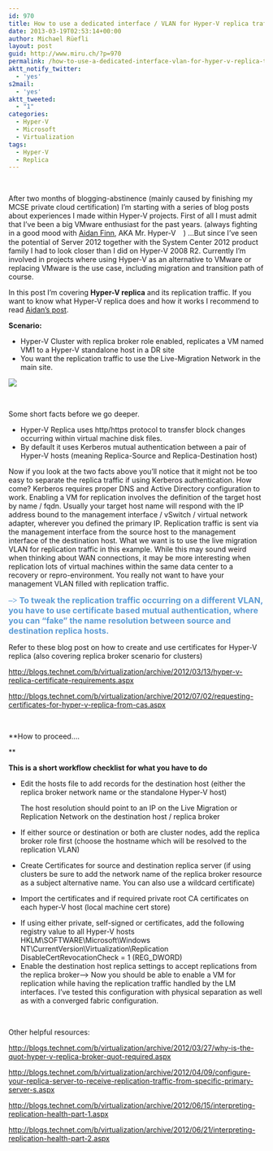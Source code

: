 ```yaml
---
id: 970
title: How to use a dedicated interface / VLAN for Hyper-V replica traffic
date: 2013-03-19T02:53:14+00:00
author: Michael Rüefli
layout: post
guid: http://www.miru.ch/?p=970
permalink: /how-to-use-a-dedicated-interface-vlan-for-hyper-v-replica-traffic/
aktt_notify_twitter:
  - 'yes'
s2mail:
  - 'yes'
aktt_tweeted:
  - "1"
categories:
  - Hyper-V
  - Microsoft
  - Virtualization
tags:
  - Hyper-V
  - Replica
---
```

&nbsp;

After two months of blogging-abstinence (mainly caused by finishing my MCSE private cloud certification) I&#8217;m starting with a series of blog posts about experiences I made within Hyper-V projects. First of all I must admit that I&#8217;ve been a big VMware enthusiast for the past years. (always fighting in a good mood with [Aidan Finn](http://www.aidanfinn.com/), AKA Mr. Hyper-V <span style="font-family: Wingdings;">🙂</span>) …But since I&#8217;ve seen the potential of Server 2012 together with the System Center 2012 product family I had to look closer than I did on Hyper-V 2008 R2. Currently I&#8217;m involved in projects where using Hyper-V as an alternative to VMware or replacing VMware is the use case, including migration and transition path of course.

In this post I&#8217;m covering **Hyper-V replica** and its replication traffic. If you want to know what Hyper-V replica does and how it works I recommend to read [Aidan&#8217;s post](http://www.aidanfinn.com/?p=12147).

**Scenario:**

  * Hyper-V Cluster with replica broker role enabled, replicates a VM named VM1 to a Hyper-V standalone host in a DR site
  * You want the replication traffic to use the Live-Migration Network in the main site.

![](http://www.miru.ch/wp-content/uploads/2013/03/032213_0615_Howtouseade1.jpg)

&nbsp;

Some short facts before we go deeper.

  * Hyper-V Replica uses http/https protocol to transfer block changes occurring within virtual machine disk files.
  * By default it uses Kerberos mutual authentication between a pair of Hyper-V hosts (meaning Replica-Source and Replica-Destination host)

Now if you look at the two facts above you&#8217;ll notice that it might not be too easy to separate the replica traffic if using Kerberos authentication. How come? Kerberos requires proper DNS and Active Directory configuration to work. Enabling a VM for replication involves the definition of the target host by name / fqdn. Usually your target host name will respond with the IP address bound to the management interface / vSwitch / virtual network adapter, wherever you defined the primary IP. Replication traffic is sent via the management interface from the source host to the management interface of the destination host. What we want is to use the live migration VLAN for replication traffic in this example. While this may sound weird when thinking about WAN connections, it may be more interesting when replication lots of virtual machines within the same data center to a recovery or repro-environment. You really not want to have your management VLAN filled with replication traffic.

<span style="color: #5b9bd5; font-size: 12pt;"><strong><span style="font-family: Wingdings;">&#8211;> </span>To tweak the replication traffic occurring on a different VLAN, you have to use certificate based mutual authentication, where you can &#8220;fake&#8221; the name resolution between source and destination replica hosts.<br /> </strong></span>

Refer to these blog post on how to create and use certificates for Hyper-V replica (also covering replica broker scenario for clusters)

<http://blogs.technet.com/b/virtualization/archive/2012/03/13/hyper-v-replica-certificate-requirements.aspx>

<http://blogs.technet.com/b/virtualization/archive/2012/07/02/requesting-certificates-for-hyper-v-replica-from-cas.aspx>

&nbsp;

**How to proceed….
  
** 

**This is a short workflow checklist for what you have to do**

  * Edit the hosts file to add records for the destination host (either the replica broker network name or the standalone Hyper-V host)
  
    The host resolution should point to an IP on the Live Migration or Replication Network on the destination host / replica broker
  * If either source or destination or both are cluster nodes, add the replica broker role first (choose the hostname which will be resolved to the replication VLAN)
  * Create Certificates for source and destination replica server (if using clusters be sure to add the network name of the replica broker resource as a subject alternative name. You can also use a wildcard certificate)
  * Import the certificates and if required private root CA certificates on each hyper-V host (local machine cert store)
  * <div>
      If using either private, self-signed or certificates, add the following registry value to all Hyper-V hosts<br /> HKLM\SOFTWARE\Microsoft\Windows NT\CurrentVersion\Virtualization\Replication<br /> DisableCertRevocationCheck = 1 (REG_DWORD)
    </div>

  * <div>
      Enable the destination host replica settings to accept replications from the replica broker&#8211;> Now you should be able to enable a VM for replication while having the replication traffic handled by the LM interfaces. I&#8217;ve tested this configuration with physical separation as well as with a converged fabric configuration.</p>
    </div>

&nbsp;

Other helpful resources:

<http://blogs.technet.com/b/virtualization/archive/2012/03/27/why-is-the-quot-hyper-v-replica-broker-quot-required.aspx>

<http://blogs.technet.com/b/virtualization/archive/2012/04/09/configure-your-replica-server-to-receive-replication-traffic-from-specific-primary-server-s.aspx>

<http://blogs.technet.com/b/virtualization/archive/2012/06/15/interpreting-replication-health-part-1.aspx>

<http://blogs.technet.com/b/virtualization/archive/2012/06/21/interpreting-replication-health-part-2.aspx>